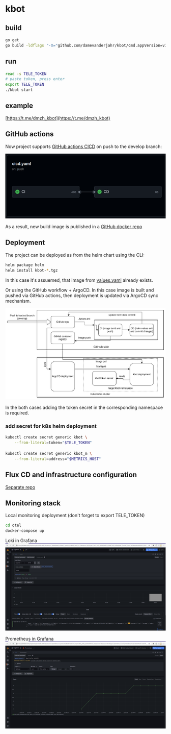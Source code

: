 # kbot

## build

```bash
go get
go build -ldflags "-X="github.com/damevanderjahr/kbot/cmd.appVersion=v1.0.2
```

## run

```bash
read -s TELE_TOKEN
# paste token, press enter
export TELE_TOKEN
./kbot start
```

## example

[https://t.me/dmzh_kbot](https://t.me/dmzh_kbot)

## GitHub actions

Now project supports [GitHub actions CICD](.github/workflows/cicd.yaml) on push to the develop branch:

![Image](doc/.data/GitHub_CICD.png)

As a result, new build image is published in a [GitHub docker repo](https://github.com/users/damevanderjahr/packages/container/package/kbot)

## Deployment

The project can be deployed as from the helm chart using the CLI:

```bash
helm package helm
helm install kbot-*.tgz
```

In this case it's assuemed, that image from [values.yaml](helm/values.yaml) already exists.

Or using the GitHub workflow + ArgoCD. In this case image is built and pushed via GitHub actions, then deployment is updated via ArgoCD sync mechanism.

![Image](doc/.data/kbot_ci_cd_deploy.png)

In the both cases adding the token secret in the corresponding namespace is required.

### add secret for k8s helm deployment

```bash
kubectl create secret generic kbot \
    --from-literal=token="$TELE_TOKEN"

kubectl create secret generic kbot_m \
    --from-literal=address="$METRICS_HOST"
```

## Flux CD and infrastructure configuration

[Separate repo](https://github.com/damevanderjahr/tf)

## Monitoring stack

Local monitoring deployment (don't forget to export TELE_TOKEN)

```bash
cd otel
docker-compose up
```

Loki in Grafana
![Image](doc/.data/grafana_loki.png)

Prometheus in Grafana
![Image](doc/.data/grafana_prometheus.png)
